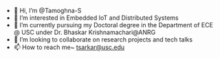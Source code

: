 - 👋 Hi, I’m @Tamoghna-S
- 👀 I’m interested in Embedded IoT and Distributed Systems
- 🌱 I’m currently pursuing my Doctoral degree in the Department of ECE @ USC under Dr. Bhaskar Krishnamachari@ANRG
- 💞️ I’m looking to collaborate on research projects and tech talks
- 📫 How to reach me~ tsarkar@usc.edu 

<!---
Tamoghna-S/Tamoghna-S is a ✨ special ✨ repository because its `README.md` (this file) appears on your GitHub profile.
You can click the Preview link to take a look at your changes.
--->
